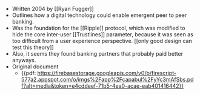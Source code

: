 - Written 2004 by [[Ryan Fugger]]
- Outlines how a digital technology could enable emergent peer to peer banking.
- Was the foundation for the [[Ripple]] protocol, which was modified to hide the core inter-user [[Trustlines]] parameter, because it was seen as too difficult from a user experience perspective. [[only good design can test this theory]]
- Also, it seems they found banking partners that probably paid better anyways.
- Original document
    - {{pdf: https://firebasestorage.googleapis.com/v0/b/firescript-577a2.appspot.com/o/imgs%2Fapp%2Fcapabul%2FyYc3mAfSbs.pdf?alt=media&token=e4cddeef-71b5-4ea0-acae-eab401416442}}
